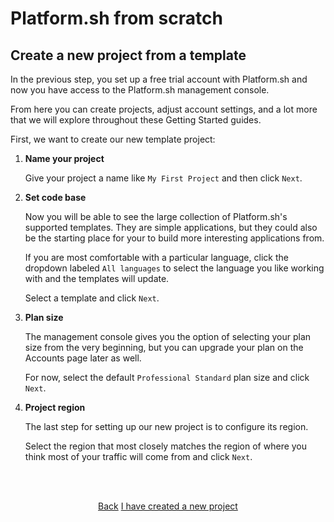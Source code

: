 # Platform.sh from scratch

## Create a new project from a template

In the previous step, you set up a free trial account with Platform.sh and now you have access to the Platform.sh management console. 

From here you can create projects, adjust account settings, and a lot more that we will explore throughout these Getting Started guides.

First, we want to create our new template project:


1. **Name your project**

   Give your project a name like `My First Project` and then click `Next`.

2. **Set code base**

   Now you will be able to see the large collection of Platform.sh's supported templates. They are simple applications, but they could also be the starting place for your to build more interesting applications from.

   If you are most comfortable with a particular language, click the dropdown labeled `All languages` to select the language you like working with and the templates will update.

   Select a template and click `Next`.

3. **Plan size**

   The management console gives you the option of selecting your plan size from the very beginning, but you can upgrade your plan on the Accounts page later as well.

   For now, select the default `Professional Standard` plan size and click `Next`.

4. **Project region**

   The last step for setting up our new project is to configure its region.

   Select the region that most closely matches the region of where you think most of your traffic will come from and click `Next`.


<html>
<head>
<link rel="stylesheet" href="/styles/styles.css">
</head>
<body>

<br/><br/>

<center>

<a href="/gettingstarted/first-project/step-1.html" class="buttongen small">Back</a>
<a href="/gettingstarted/first-project/step-3.html" class="buttongen small">I have created a new project</a>

</center>

<br/><br/>


</body>
</html>
